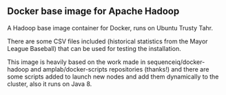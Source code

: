 ## Docker base image for Apache Hadoop

A Hadoop base image container for Docker, runs on Ubuntu Trusty Tahr. 

There are some CSV files included (historical statistics from the Mayor League Baseball) that can be used for testing the installation. 

This image is heavily based on the work made in sequenceiq/docker-hadoop and amplab/docker-scripts repositories (thanks!) and there are some scripts added to launch new nodes and add them dynamically to the cluster, also it runs on Java 8.
